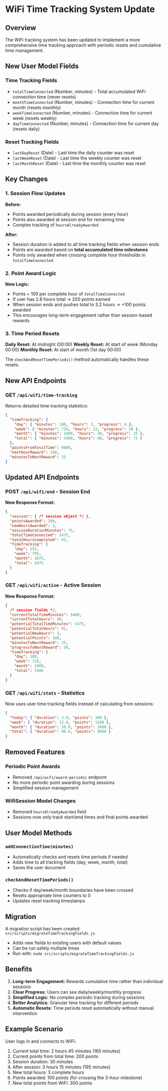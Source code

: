 # WiFi Time Tracking System Update

## Overview

The WiFi tracking system has been updated to implement a more comprehensive time tracking approach with periodic resets and cumulative time management.

## New User Model Fields

### Time Tracking Fields
- `totalTimeConnected` (Number, minutes) - Total accumulated WiFi connection time (never resets)
- `monthTimeConnected` (Number, minutes) - Connection time for current month (resets monthly)
- `weekTimeConnected` (Number, minutes) - Connection time for current week (resets weekly)
- `dayTimeConnected` (Number, minutes) - Connection time for current day (resets daily)

### Reset Tracking Fields
- `lastDayReset` (Date) - Last time the daily counter was reset
- `lastWeekReset` (Date) - Last time the weekly counter was reset
- `lastMonthReset` (Date) - Last time the monthly counter was reset

## Key Changes

### 1. Session Flow Updates

**Before:**
- Points awarded periodically during session (every hour)
- Points also awarded at session end for remaining time
- Complex tracking of `hoursAlreadyAwarded`

**After:**
- Session duration is added to all time tracking fields when session ends
- Points are awarded based on **total accumulated time milestones**
- Points only awarded when crossing complete hour thresholds in `totalTimeConnected`

### 2. Point Award Logic

**New Logic:**
- Points = 100 per complete hour of `totalTimeConnected`
- If user has 2.8 hours total → 200 points earned
- When session ends and pushes total to 3.2 hours → +100 points awarded
- This encourages long-term engagement rather than session-based rewards

### 3. Time Period Resets

**Daily Reset:** At midnight (00:00)
**Weekly Reset:** At start of week (Monday 00:00)
**Monthly Reset:** At start of month (1st day 00:00)

The `checkAndResetTimePeriods()` method automatically handles these resets.

## New API Endpoints

### GET `/api/wifi/time-tracking`
Returns detailed time tracking statistics:
```json
{
  "timeTracking": {
    "day": { "minutes": 180, "hours": 3, "progress": 0 },
    "week": { "minutes": 720, "hours": 12, "progress": 50 },
    "month": { "minutes": 1800, "hours": 30, "progress": 25 },
    "total": { "minutes": 5400, "hours": 90, "progress": 75 }
  },
  "pointsFromTotalTime": 9000,
  "nextHourReward": 100,
  "minutesToNextReward": 15
}
```

## Updated API Endpoints

### POST `/api/wifi/end` - Session End
**New Response Format:**
```json
{
  "session": { /* session object */ },
  "pointsAwarded": 100,
  "newHoursAwarded": 1,
  "sessionDurationMinutes": 75,
  "totalTimeConnected": 5475,
  "totalHoursCompleted": 91,
  "timeTracking": {
    "day": 255,
    "week": 795,
    "month": 1875,
    "total": 5475
  }
}
```

### GET `/api/wifi/active` - Active Session
**New Response Format:**
```json
{
  /* session fields */,
  "currentTotalTimeMinutes": 5400,
  "currentTotalHours": 90,
  "potentialTotalTimeMinutes": 5475,
  "potentialTotalHours": 91,
  "potentialNewHours": 1,
  "potentialPoints": 100,
  "minutesToNextReward": 25,
  "progressToNextReward": 58,
  "timeTracking": {
    "day": 180,
    "week": 720,
    "month": 1800,
    "total": 5400
  }
}
```

### GET `/api/wifi/stats` - Statistics
Now uses user time tracking fields instead of calculating from sessions:
```json
{
  "today": { "duration": 3.0, "points": 300 },
  "week": { "duration": 12.0, "points": 1200 },
  "month": { "duration": 30.0, "points": 3000 },
  "total": { "duration": 90.0, "points": 9000 }
}
```

## Removed Features

### Periodic Point Awards
- Removed `/api/wifi/award-periodic` endpoint
- No more periodic point awarding during sessions
- Simplified session management

### WifiSession Model Changes
- Removed `hoursAlreadyAwarded` field
- Sessions now only track start/end times and final points awarded

## User Model Methods

### `addConnectionTime(minutes)`
- Automatically checks and resets time periods if needed
- Adds time to all tracking fields (day, week, month, total)
- Saves the user document

### `checkAndResetTimePeriods()`
- Checks if day/week/month boundaries have been crossed
- Resets appropriate time counters to 0
- Updates reset tracking timestamps

## Migration

A migration script has been created: `src/scripts/migrateTimeTrackingFields.js`
- Adds new fields to existing users with default values
- Can be run safely multiple times
- Run with: `node src/scripts/migrateTimeTrackingFields.js`

## Benefits

1. **Long-term Engagement:** Rewards cumulative time rather than individual sessions
2. **Clear Progress:** Users can see daily/weekly/monthly progress
3. **Simplified Logic:** No complex periodic tracking during sessions
4. **Better Analytics:** Granular time tracking for different periods
5. **Automatic Resets:** Time periods reset automatically without manual intervention

## Example Scenario

User logs in and connects to WiFi:
1. Current total time: 2 hours 45 minutes (165 minutes)
2. Current points from total time: 200 points
3. Session duration: 30 minutes
4. After session: 3 hours 15 minutes (195 minutes)
5. New total hours: 3 complete hours
6. Points awarded: 100 points (for crossing the 3-hour milestone)
7. New total points from WiFi: 300 points 